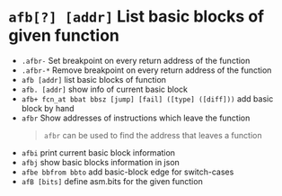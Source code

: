 <!-- TITLE: afb -->

#  `afb[?] [addr]`   List basic blocks of given function

- `.afbr-`   Set breakpoint on every return address of the function
- `.afbr-*`   Remove breakpoint on every return address of the function
- `afb [addr]`   list basic blocks of function
- `afb. [addr]`   show info of current basic block
- `afb+ fcn_at bbat bbsz [jump] [fail] ([type] ([diff]))`   add basic block by hand
- `afbr`   Show addresses of instructions which leave the function
	> `afbr` can be used to find the address that leaves a function
- `afbi`   print current basic block information
- `afbj`   show basic blocks information in json
- `afbe bbfrom bbto`   add basic-block edge for switch-cases
- `afB [bits]`   define asm.bits for the given function

<p hidden>afbr afb afb+ .afbr afbi afbj afbe afB</p>